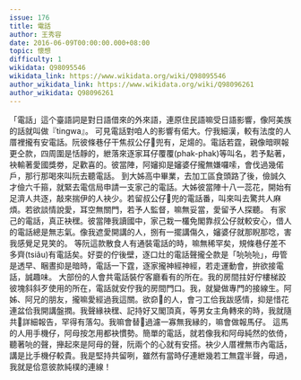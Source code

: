 ```yaml
---
issue: 176
title: 電話
author: 王秀容
date: 2016-06-09T00:00:00.000+08:00
topic: 懷想
difficulty: 1
wikidata: Q98095546
wikidata_link: https://www.wikidata.org/wiki/Q98095546
author_wikidata_link: https://www.wikidata.org/wiki/Q98096261
author_wikidata: Q98096261
---
```

「電話」這个臺語詞是對日語借來的外來語，連原住民語嘛受日語影響，像阿美族的話就叫做『tingwa』。
可見電話對咱人的影響有偌大。佇我細漢，較有法度的人厝裡攏有安電話。阮彼條巷仔干焦叔公仔𪜶兜有，足煬的。電話若霆，親像暗暝報更仝款，四周圍是恬靜的，紲落來逐家耳仔覆覆(phak-phak)等叫名，若予點著，袂輸著愛國獎劵，足歡喜的。彼當陣，阿嬸抑是嬸婆仔攏無嫌囉嗦，會伐過幾偌戶，那行那喝來叫阮去聽電話。
到大姊高中畢業，去加工區食頭路了後，儉誠久才儉六千箍，就緊去電信局申請一支家己的電話。大姊彼當陣十八一蕊花，開始有足濟人共逐，敲來揣伊的人袂少。若留叔公仔𪜶兜的電話番，叫來叫去驚共人麻煩。若欲談情說愛，耳空無關門，若予人監督，嘛無妥當，愛留予人探聽。
有家己的電話，真正袂䆀。彼當陣我讀國中，家己栽一欉免閣靠叔公仔就較安心，借人的電話總是無志氣。像我遮愛開講的人，捌有一擺講傷久，嬸婆仔就那睨那唸，害我感覺足見笑的。
等阮這款散食人有通裝電話的時，嘛無稀罕矣，規條巷仔差不多齊(tsiâu)有電話矣。好耍的佇後壁，逐口灶的電話聲攏仝款是「喨喨喨」，毋管是透早、睏晝抑是暗時，電話一下霆，逐家攏神經神經，若走運動會，拚欲接電話，誠趣味。
大部份的人會共電話裝佇客廳看有的所在。我的房間拄好佇樓梯跤彼塊斜斜歹使用的所在，電話就安佇我的房間門口。我，就變做專門的接線生。阿姊、阿兄的朋友，攏嘛愛經過我這關。欲奅𪜶的人，會刁工佮我跋感情，抑是惜花連盆佮我開講盤撋。我聲緣袂䆀、記持好又閣頂真，等男女主角轉來的時，我就隨共𪜶詳細報告，罕得有落勾。我嘛會替𪜶過濾一寡無我縁的，嘛會做報馬仔。
這馬的人用手機仔，阿母按怎用都袂慣勢。簡單的電話，就若像我和阿母純然的依倚，聽著喨的聲，攑起來是阿母的聲，阮兩个的心就有安搭。袂少人厝裡無市內電話，講是比手機仔較貴。我是堅持共留咧，雖然有當時仔連紲幾若工無霆半聲，毋過，我就是佮意彼款純樸的連線！
